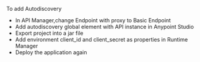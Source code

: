To add Autodiscovery

* In API Manager,change Endpoint with proxy to Basic Endpoint
* Add autodiscovery global element with API instance in Anypoint Studio
* Export project into a jar file
* Add environment client_id and client_secret as properties in Runtime Manager
* Deploy the application again
